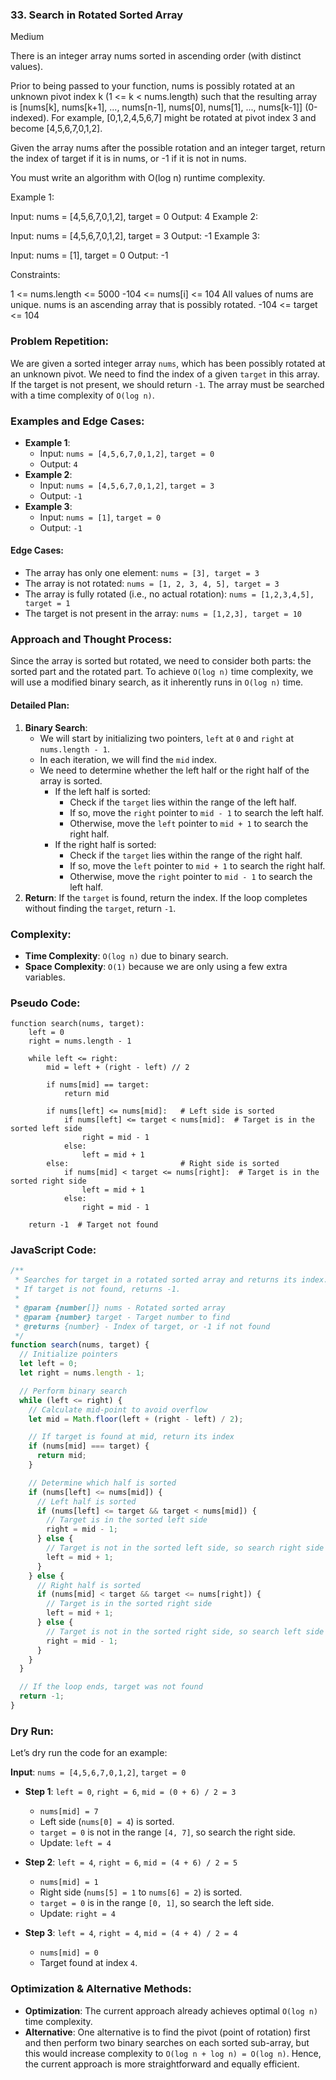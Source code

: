 ### 33. Search in Rotated Sorted Array

Medium

There is an integer array nums sorted in ascending order (with distinct values).

Prior to being passed to your function, nums is possibly rotated at an unknown pivot index k (1 <= k < nums.length) such that the resulting array is [nums[k], nums[k+1], ..., nums[n-1], nums[0], nums[1], ..., nums[k-1]] (0-indexed). For example, [0,1,2,4,5,6,7] might be rotated at pivot index 3 and become [4,5,6,7,0,1,2].

Given the array nums after the possible rotation and an integer target, return the index of target if it is in nums, or -1 if it is not in nums.

You must write an algorithm with O(log n) runtime complexity.

Example 1:

Input: nums = [4,5,6,7,0,1,2], target = 0
Output: 4
Example 2:

Input: nums = [4,5,6,7,0,1,2], target = 3
Output: -1
Example 3:

Input: nums = [1], target = 0
Output: -1

Constraints:

1 <= nums.length <= 5000
-104 <= nums[i] <= 104
All values of nums are unique.
nums is an ascending array that is possibly rotated.
-104 <= target <= 104

### Problem Repetition:

We are given a sorted integer array `nums`, which has been possibly rotated at an unknown pivot. We need to find the index of a given `target` in this array. If the target is not present, we should return `-1`. The array must be searched with a time complexity of `O(log n)`.

### Examples and Edge Cases:

- **Example 1**:
  - Input: `nums = [4,5,6,7,0,1,2]`, `target = 0`
  - Output: `4`
- **Example 2**:
  - Input: `nums = [4,5,6,7,0,1,2]`, `target = 3`
  - Output: `-1`
- **Example 3**:
  - Input: `nums = [1]`, `target = 0`
  - Output: `-1`

#### Edge Cases:

- The array has only one element: `nums = [3], target = 3`
- The array is not rotated: `nums = [1, 2, 3, 4, 5], target = 3`
- The array is fully rotated (i.e., no actual rotation): `nums = [1,2,3,4,5], target = 1`
- The target is not present in the array: `nums = [1,2,3], target = 10`

### Approach and Thought Process:

Since the array is sorted but rotated, we need to consider both parts: the sorted part and the rotated part. To achieve `O(log n)` time complexity, we will use a modified binary search, as it inherently runs in `O(log n)` time.

#### Detailed Plan:

1. **Binary Search**:
   - We will start by initializing two pointers, `left` at `0` and `right` at `nums.length - 1`.
   - In each iteration, we will find the `mid` index.
   - We need to determine whether the left half or the right half of the array is sorted.
     - If the left half is sorted:
       - Check if the `target` lies within the range of the left half.
       - If so, move the `right` pointer to `mid - 1` to search the left half.
       - Otherwise, move the `left` pointer to `mid + 1` to search the right half.
     - If the right half is sorted:
       - Check if the `target` lies within the range of the right half.
       - If so, move the `left` pointer to `mid + 1` to search the right half.
       - Otherwise, move the `right` pointer to `mid - 1` to search the left half.
2. **Return**: If the `target` is found, return the index. If the loop completes without finding the `target`, return `-1`.

### Complexity:

- **Time Complexity**: `O(log n)` due to binary search.
- **Space Complexity**: `O(1)` because we are only using a few extra variables.

### Pseudo Code:

```plaintext
function search(nums, target):
    left = 0
    right = nums.length - 1

    while left <= right:
        mid = left + (right - left) // 2

        if nums[mid] == target:
            return mid

        if nums[left] <= nums[mid]:   # Left side is sorted
            if nums[left] <= target < nums[mid]:  # Target is in the sorted left side
                right = mid - 1
            else:
                left = mid + 1
        else:                         # Right side is sorted
            if nums[mid] < target <= nums[right]:  # Target is in the sorted right side
                left = mid + 1
            else:
                right = mid - 1

    return -1  # Target not found
```

### JavaScript Code:

```javascript
/**
 * Searches for target in a rotated sorted array and returns its index.
 * If target is not found, returns -1.
 *
 * @param {number[]} nums - Rotated sorted array
 * @param {number} target - Target number to find
 * @returns {number} - Index of target, or -1 if not found
 */
function search(nums, target) {
  // Initialize pointers
  let left = 0;
  let right = nums.length - 1;

  // Perform binary search
  while (left <= right) {
    // Calculate mid-point to avoid overflow
    let mid = Math.floor(left + (right - left) / 2);

    // If target is found at mid, return its index
    if (nums[mid] === target) {
      return mid;
    }

    // Determine which half is sorted
    if (nums[left] <= nums[mid]) {
      // Left half is sorted
      if (nums[left] <= target && target < nums[mid]) {
        // Target is in the sorted left side
        right = mid - 1;
      } else {
        // Target is not in the sorted left side, so search right side
        left = mid + 1;
      }
    } else {
      // Right half is sorted
      if (nums[mid] < target && target <= nums[right]) {
        // Target is in the sorted right side
        left = mid + 1;
      } else {
        // Target is not in the sorted right side, so search left side
        right = mid - 1;
      }
    }
  }

  // If the loop ends, target was not found
  return -1;
}
```

### Dry Run:

Let’s dry run the code for an example:

**Input**: `nums = [4,5,6,7,0,1,2]`, `target = 0`

- **Step 1**: `left = 0`, `right = 6`, `mid = (0 + 6) / 2 = 3`

  - `nums[mid] = 7`
  - Left side (`nums[0] = 4`) is sorted.
  - `target = 0` is not in the range `[4, 7]`, so search the right side.
  - Update: `left = 4`

- **Step 2**: `left = 4`, `right = 6`, `mid = (4 + 6) / 2 = 5`

  - `nums[mid] = 1`
  - Right side (`nums[5] = 1` to `nums[6] = 2`) is sorted.
  - `target = 0` is in the range `[0, 1]`, so search the left side.
  - Update: `right = 4`

- **Step 3**: `left = 4`, `right = 4`, `mid = (4 + 4) / 2 = 4`
  - `nums[mid] = 0`
  - Target found at index `4`.

### Optimization & Alternative Methods:

- **Optimization**: The current approach already achieves optimal `O(log n)` time complexity.
- **Alternative**: One alternative is to find the pivot (point of rotation) first and then perform two binary searches on each sorted sub-array, but this would increase complexity to `O(log n + log n) = O(log n)`. Hence, the current approach is more straightforward and equally efficient.
